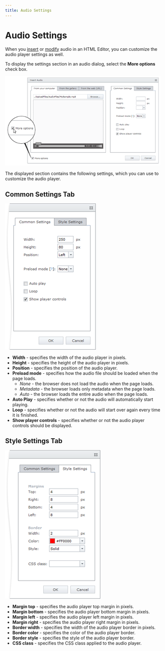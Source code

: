 ```yaml
---
title: Audio Settings
---
```

# Audio Settings
When you [insert](../../../../interface-elements-for-web/articles/html-editor/working-with-audio-files/insert-an-audio-into-html-editor.md) or [modify](../../../../interface-elements-for-web/articles/html-editor/working-with-audio-files/modify-audio-settings-in-html-editor.md) audio in an HTML Editor, you can customize the audio player settings as well.

To display the settings section in an audio dialog, select the **More options** check box.

![EUD_HTMLEditor_AudioMoreOptions](../../../images/Img25604.png)

The displayed section contains the following settings, which you can use to customize the audio player.

## Common Settings Tab
![EUD_HTMLEditor_CommonSettings](../../../images/Img25615.png)
* **Width** - specifies the width of the audio player in pixels.
* **Height** - specifies the height of the audio player in pixels.
* **Position** - specifies the position of the audio player.
* **Preload mode** - specifies how the audio file should be loaded when the page loads.
	* _None_ - the browser does not load the audio when the page loads.
	* _Metadata_ - the browser loads only metadata when the page loads.
	* _Auto_ - the browser loads the entire audio when the page loads.
* **Auto Play** - specifies whether or not the audio will automatically start playing.
* **Loop** - specifies whether or not the audio will start over again every time it is finished.
* **Show player controls** - specifies whether or not the audio player controls should be displayed.

## Style Settings Tab
![EUD_HTMLEditor_StyleSettings](../../../images/Img25620.png)
* **Margin top** - specifies the audio player top margin in pixels.
* **Margin bottom** - specifies the audio player bottom margin in pixels.
* **Margin left** - specifies the audio player left margin in pixels.
* **Margin right** - specifies the audio player right margin in pixels.
* **Border width** - specifies the width of the audio player border in pixels.
* **Border color** - specifies the color of the audio player border.
* **Border style** - specifies the style of the audio player border.
* **CSS class** -  specifies the CSS class applied to the audio player.